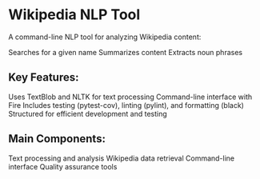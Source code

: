 # Wikipedia NLP Tool
A command-line NLP tool for analyzing Wikipedia content:

Searches for a given name
Summarizes content
Extracts noun phrases

## Key Features:

Uses TextBlob and NLTK for text processing
Command-line interface with Fire
Includes testing (pytest-cov), linting (pylint), and formatting (black)
Structured for efficient development and testing

## Main Components:

Text processing and analysis
Wikipedia data retrieval
Command-line interface
Quality assurance tools
